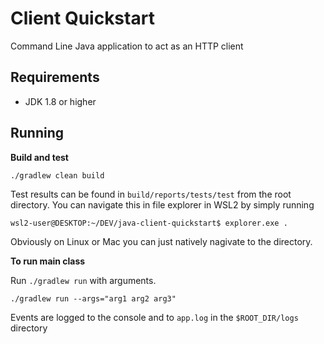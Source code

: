 # Client Quickstart

Command Line Java application to act as an HTTP client

## Requirements
* JDK 1.8 or higher

## Running

**Build and test**
```
./gradlew clean build
```
Test results can be found in `build/reports/tests/test` from the root directory. 
You can navigate this in file explorer in WSL2 by simply running
```
wsl2-user@DESKTOP:~/DEV/java-client-quickstart$ explorer.exe .
```
Obviously on Linux or Mac you can just natively nagivate to the directory.

**To run main class**

Run `./gradlew run` with arguments. 

```
./gradlew run --args="arg1 arg2 arg3"
```

Events are logged to the console and to `app.log` in the `$ROOT_DIR/logs` directory

